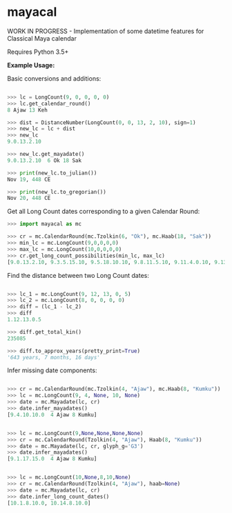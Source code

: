 # mayacal
WORK IN PROGRESS - Implementation of some datetime features for Classical Maya calendar

Requires Python 3.5+

**Example Usage:**


Basic conversions and additions:
```python

>>> lc = LongCount(9, 0, 0, 0, 0)
>>> lc.get_calendar_round()
8 Ajaw 13 Keh

>>> dist = DistanceNumber(LongCount(0, 0, 13, 2, 10), sign=1)
>>> new_lc = lc + dist
>>> new_lc
9.0.13.2.10

>>> new_lc.get_mayadate()
9.0.13.2.10  6 Ok 18 Sak

>>> print(new_lc.to_julian())
Nov 19, 448 CE

>>> print(new_lc.to_gregorian())
Nov 20, 448 CE

```

Get all Long Count dates corresponding to a given Calendar Round:
```python
>>> import mayacal as mc

>>> cr = mc.CalendarRound(mc.Tzolkin(6, "Ok"), mc.Haab(18, "Sak"))
>>> min_lc = mc.LongCount(9,0,0,0,0)
>>> max_lc = mc.LongCount(10,0,0,0,0)
>>> cr.get_long_count_possibilities(min_lc, max_lc)
[9.0.13.2.10, 9.3.5.15.10, 9.5.18.10.10, 9.8.11.5.10, 9.11.4.0.10, 9.13.16.13.10, 9.16.9.8.10, 9.19.2.3.10]

```

Find the distance between two Long Count dates:
```python

>>> lc_1 = mc.LongCount(9, 12, 13, 0, 5)
>>> lc_2 = mc.LongCount(8, 0, 0, 0, 0)
>>> diff = (lc_1 - lc_2)
>>> diff
1.12.13.0.5

>>> diff.get_total_kin()
235085

>>> diff.to_approx_years(pretty_print=True)
'643 years, 7 months, 16 days'

```

Infer missing date components:
```python

>>> cr = mc.CalendarRound(mc.Tzolkin(4, "Ajaw"), mc.Haab(8, "Kumku"))
>>> lc = mc.LongCount(9, 4, None, 10, None)
>>> date = mc.Mayadate(lc, cr)
>>> date.infer_mayadates()
[9.4.10.10.0  4 Ajaw 8 Kumku]

```

```python

>>> lc = mc.LongCount(9,None,None,None,None)
>>> cr = mc.CalendarRound(Tzolkin(4, "Ajaw"), Haab(8, "Kumku"))
>>> date = mc.Mayadate(lc, cr, glyph_g='G3')
>>> date.infer_mayadates()
[9.1.17.15.0  4 Ajaw 8 Kumku]

```

```python

>>> lc = mc.LongCount(10,None,8,10,None)
>>> cr = mc.CalendarRound(Tzolkin(4, "Ajaw"), haab=None)
>>> date = mc.Mayadate(lc, cr)
>>> date.infer_long_count_dates()
[10.1.8.10.0, 10.14.8.10.0]

```
